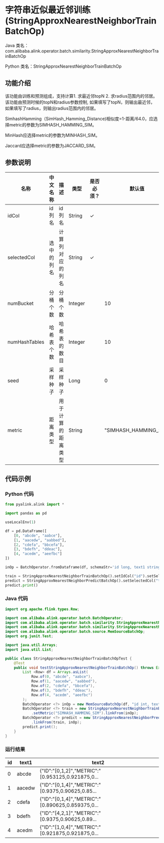 # 字符串近似最近邻训练 (StringApproxNearestNeighborTrainBatchOp)
Java 类名：com.alibaba.alink.operator.batch.similarity.StringApproxNearestNeighborTrainBatchOp

Python 类名：StringApproxNearestNeighborTrainBatchOp


## 功能介绍

该功能由训练和预测组成，支持计算1. 求最近邻topN 2. 求radius范围内的邻居。该功能由预测时候的topN和radius参数控制, 如果填写了topN，则输出最近邻，如果填写了radius，则输出radius范围内的邻居。

SimhashHamming（SimHash_Hamming_Distance)相似度=1-距离/64.0，应选择metric的参数为SIMHASH_HAMMING_SIM。

MinHash应选择metric的参数为MINHASH_SIM。

Jaccard应选择metric的参数为JACCARD_SIM。

## 参数说明
| 名称 | 中文名称 | 描述 | 类型 | 是否必须？ | 默认值 |
| --- | --- | --- | --- | --- | --- |
| idCol | id列名 | id列名 | String | ✓ |  |
| selectedCol | 选中的列名 | 计算列对应的列名 | String | ✓ |  |
| numBucket | 分桶个数 | 分桶个数 | Integer |  | 10 |
| numHashTables | 哈希表个数 | 哈希表的数目 | Integer |  | 10 |
| seed | 采样种子 | 采样种子 | Long |  | 0 |
| metric | 距离类型 | 用于计算的距离类型 | String |  | "SIMHASH_HAMMING_SIM" |



## 代码示例
### Python 代码
```python
from pyalink.alink import *

import pandas as pd

useLocalEnv(1)

df = pd.DataFrame([
    [0, "abcde", "aabce"],
    [1, "aacedw", "aabbed"],
    [2, "cdefa", "bbcefa"],
    [3, "bdefh", "ddeac"],
    [4, "acedm", "aeefbc"]
])

inOp = BatchOperator.fromDataframe(df, schemaStr='id long, text1 string, text2 string')

train = StringApproxNearestNeighborTrainBatchOp().setIdCol("id").setSelectedCol("text1").setMetric("SIMHASH_HAMMING_SIM").linkFrom(inOp)
predict = StringApproxNearestNeighborPredictBatchOp().setSelectedCol("text2").setTopN(3).linkFrom(train, inOp)
predict.print()
```
### Java 代码
```java
import org.apache.flink.types.Row;

import com.alibaba.alink.operator.batch.BatchOperator;
import com.alibaba.alink.operator.batch.similarity.StringApproxNearestNeighborPredictBatchOp;
import com.alibaba.alink.operator.batch.similarity.StringApproxNearestNeighborTrainBatchOp;
import com.alibaba.alink.operator.batch.source.MemSourceBatchOp;
import org.junit.Test;

import java.util.Arrays;
import java.util.List;

public class StringApproxNearestNeighborTrainBatchOpTest {
	@Test
	public void testStringApproxNearestNeighborTrainBatchOp() throws Exception {
		List <Row> df = Arrays.asList(
			Row.of(0, "abcde", "aabce"),
			Row.of(1, "aacedw", "aabbed"),
			Row.of(2, "cdefa", "bbcefa"),
			Row.of(3, "bdefh", "ddeac"),
			Row.of(4, "acedm", "aeefbc")
		);
		BatchOperator <?> inOp = new MemSourceBatchOp(df, "id int, text1 string, text2 string");
		BatchOperator <?> train = new StringApproxNearestNeighborTrainBatchOp().setIdCol("id").setSelectedCol("text1")
			.setMetric("SIMHASH_HAMMING_SIM").linkFrom(inOp);
		BatchOperator <?> predict = new StringApproxNearestNeighborPredictBatchOp().setSelectedCol("text2").setTopN(3)
			.linkFrom(train, inOp);
		predict.print();
	}
}
```
### 运行结果
   id  | text1                  |                            text2
 ---|---|---  
0  | abcde | {"ID":"[0,1,2]","METRIC":"[0.953125,0.921875,0...
 1 | aacedw | {"ID":"[0,1,4]","METRIC":"[0.9375,0.90625,0.85...
2 |  cdefa | {"ID":"[0,1,4]","METRIC":"[0.890625,0.859375,0...
3 |  bdefh | {"ID":"[4,2,1]","METRIC":"[0.9375,0.90625,0.89...
4  | acedm | {"ID":"[1,0,4]","METRIC":"[0.921875,0.921875,0...
